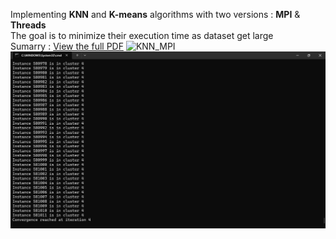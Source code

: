 
Implementing **KNN** and **K-means** algorithms with two versions : **MPI** & **Threads** \
The goal is to minimize their execution time as dataset get large \
Sumarry : [View the full PDF](./Rapport.pdf)
![KNN_MPI](./imgs/MPI.png)
![KMEANS_threads](./imgs/KMEANS_TH.png)
